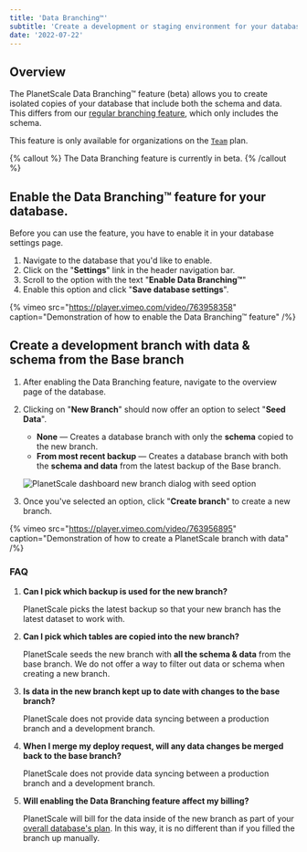 ```yaml
---
title: 'Data Branching™'
subtitle: 'Create a development or staging environment for your database pre-seeded with data and schema'
date: '2022-07-22'
---
```


## Overview

The PlanetScale Data Branching&trade; feature (beta) allows you to create isolated copies of your database that include both the schema and data. This differs from our [regular branching feature](/docs/concepts/branching), which only includes the schema.

This feature is only available for organizations on the [`Team`](/pricing) plan.

{% callout %}
The Data Branching feature is currently in beta.
{% /callout %}

## Enable the Data Branching&trade; feature for your database.

Before you can use the feature, you have to enable it in your database settings page.

1. Navigate to the database that you'd like to enable.
2. Click on the "**Settings**" link in the header navigation bar.
3. Scroll to the option with the text "**Enable Data Branching&trade;**"
4. Enable this option and click "**Save database settings**".

{% vimeo src="https://player.vimeo.com/video/763958358" caption="Demonstration of how to enable the Data Branching&trade; feature" /%}

## Create a development branch with data & schema from the Base branch

1. After enabling the Data Branching feature, navigate to the overview page of the database.
2. Clicking on "**New Branch**" should now offer an option to select "**Seed Data**".

   - **None** &mdash; Creates a database branch with only the **schema** copied to the new branch.
   - **From most recent backup** &mdash; Creates a database branch with both the **schema and data** from the latest backup of the Base branch.

   ![PlanetScale dashboard new branch dialog with seed option](/docs/concepts/data-branching/branch.png)

3. Once you've selected an option, click "**Create branch**" to create a new branch.

{% vimeo src="https://player.vimeo.com/video/763956895" caption="Demonstration of how to create a PlanetScale branch with data" /%}

### FAQ

1. **Can I pick which backup is used for the new branch?**

   PlanetScale picks the latest backup so that your new branch has the latest dataset to work with.

2. **Can I pick which tables are copied into the new branch?**

   PlanetScale seeds the new branch with **all the schema & data** from the base branch.
   We do not offer a way to filter out data or schema when creating a new branch.

3. **Is data in the new branch kept up to date with changes to the base branch?**

   PlanetScale does not provide data syncing between a production branch and a development branch.

4. **When I merge my deploy request, will any data changes be merged back to the base branch?**

   PlanetScale does not provide data syncing between a production branch and a development branch.

5. **Will enabling the Data Branching feature affect my billing?**

   PlanetScale will bill for the data inside of the new branch as part of your [overall database's plan](/docs/concepts/billing#planetscale-plans). In this way, it is no different than if you filled the branch up manually.
